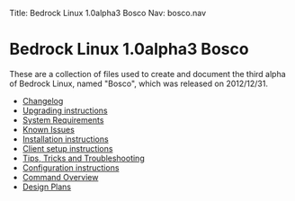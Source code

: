 Title: Bedrock Linux 1.0alpha3 Bosco
Nav: bosco.nav

Bedrock Linux 1.0alpha3 Bosco
=============================

These are a collection of files used to create and document the third alpha of
Bedrock Linux, named "Bosco", which was released on 2012/12/31.

- [Changelog](changelog.html)
- [Upgrading instructions](upgrade.html)
- [System Requirements](systemrequirements.html)
- [Known Issues](knownissues.html)
- [Installation instructions](install.html)
- [Client setup instructions](clients.html)
- [Tips, Tricks and Troubleshooting](troubleshooting.html)
- [Configuration instructions](configure.html)
- [Command Overview](commands.html)
- [Design Plans](plans.html)
